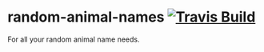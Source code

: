 # random-animal-names [![Travis Build](https://img.shields.io/travis/lensvelt/random-animal-names/master.svg)]()

For all your random animal name needs.
 